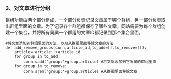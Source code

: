 ### 3、对文章进行分组

群组功能由两个部分组成，一个部分负责记录文章属于哪个群组，另一部分负责取出群组里面的文章。为了记录各个群组都保存了哪些文章，网站需要为每个群组创建一个集合，并将所有同属一个群组的文章ID都记录到那个集合里面。

```
#将文章添加到群组里面的方法，以及从群组里面移除文章的方法
def add_remove_groups(conn,article_id,to_add=[],to_remove=[]):
    article='article:'+article_id
    for group in to_add:
        conn.sadd('group:'+group,article) #将文章添加到它所属的群组里面
    for group in to_remove:
        conn.srem('group:'+group,article) #从群组里面移除文章
```



